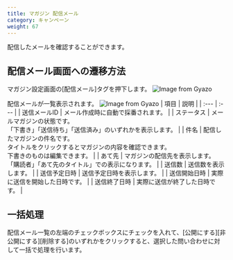 ```yaml
---
title: マガジン 配信メール
category: キャンペーン
weight: 67
---
```


配信したメールを確認することができます。
## 配信メール画面への遷移方法
マガジン設定画面の[配信メール]タグを押下します。
![Image from Gyazo](https://diverta.gyazo.com/ea55c851afedb80935df7e18bda8396b.png)

配信メールが一覧表示されます。
![Image from Gyazo](https://diverta.gyazo.com/e349db36d35433f7e8dcc0a93882c3a8.png)
|  項目  |  説明  |
| :--- | :--- |
|  送信メールID | メール作成時に自動で採番されます。  |
|  ステータス  |  メールマガジンの状態です。<br>「下書き」「送信待ち」「送信済み」のいずれかを表示します。  |
|  件名  |  配信したマガジンの件名です。<br>タイトルをクリックするとマガジンの内容を確認できます。<br> 下書きのものは編集できます。 |
|  あて先  |  マガジンの配信先を表示します。<br>「購読者」「あて先のタイトル」での表示になります。  |
|  送信数  |  送信数を表示します。  |
|  送信予定日時  |  送信予定日時を表示します。 |
|  送信開始日時  |  実際に送信を開始した日時です。 |
|  送信終了日時  |  実際に送信が終了した日時です。 |

## 一括処理
配信メール一覧の左端のチェックボックスにチェックを入れて、[公開にする][非公開にする][削除する]のいずれかをクリックすると、選択した問い合わせに対して一括で処理を行います。